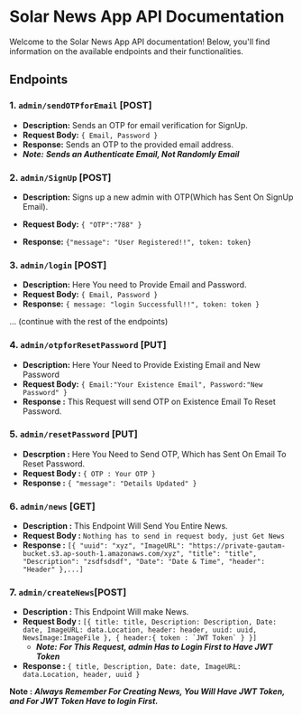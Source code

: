 # Solar News App API Documentation

Welcome to the Solar News App API documentation! Below, you'll find information on the available endpoints and their functionalities.

## Endpoints

### 1. `admin/sendOTPforEmail` [POST]

- **Description:** Sends an OTP for email verification for SignUp.
- **Request Body:**  `` { Email, Password } ``
- **Response:** Sends an OTP to the provided email address.
- ***Note:***  ***Sends an Authenticate Email, Not Randomly Email***
### 2. `admin/SignUp` [POST]

- **Description:** Signs up a new admin with OTP(Which has Sent On SignUp Email).
- **Request Body:** `` {
        "OTP":"788"
} ``


- **Response:** `` {"message": "User Registered!!", token: token} ``

### 3. `admin/login` [POST]

- **Description:** Here You need to Provide Email and Password.
- **Request Body:** `` { Email, Password } ``
- **Response:** `` { message: "login Successfull!!", token: token } ``

... (continue with the rest of the endpoints)

### 4. `admin/otpforResetPassword` [PUT]
- **Description:** Here Your Need to Provide Existing Email and New Password
- **Request Body:** `` { Email:"Your Existence Email", Password:"New Password" } ``
- **Response :** This Request will send OTP on Existence Email To Reset Password. 

### 5. `admin/resetPassword` [PUT]
- **Descrption :** Here You Need to Send OTP, Which has Sent On Email To Reset Password.
- **Request Body :** `{ OTP : Your OTP }` 
- **Response :** `` { "message": "Details Updated" } ``

### 6. `admin/news` [GET]
- **Description :** This Endpoint Will Send You Entire News.
- **Request Body :** `` Nothing has to send in request body, just Get News ``
- **Response :** ``` [{
"uuid": "xyz",
"ImageURL": "https://private-gautam-bucket.s3.ap-south-1.amazonaws.com/xyz",
"title": "title",
"Description": "zsdfsdsdf",
"Date": "Date & Time",
"header": "Header"
},...] ```

### 7. `admin/createNews`[POST]
- **Description :** This Endpoint Will make News.
- **Request Body :** ```[{
            title: title,
            Description: Description,
            Date: date,
            ImageURL: data.Location,
            header: header,
            uuid: uuid,
            NewsImage:ImageFile
        },
        {
           header:{
            token : `JWT Token`
           }
        }] ```
    - ***Note:*** ***For This Request, admin Has to Login First to Have JWT Token*** 
- **Response :** ``` {
                    title,
                    Description,
                    Date: date,
                    ImageURL: data.Location,
                    header,
                    uuid
                } ```



**Note :** ***Always Remember For Creating News, You Will Have JWT Token, and For JWT Token Have to login First.***
